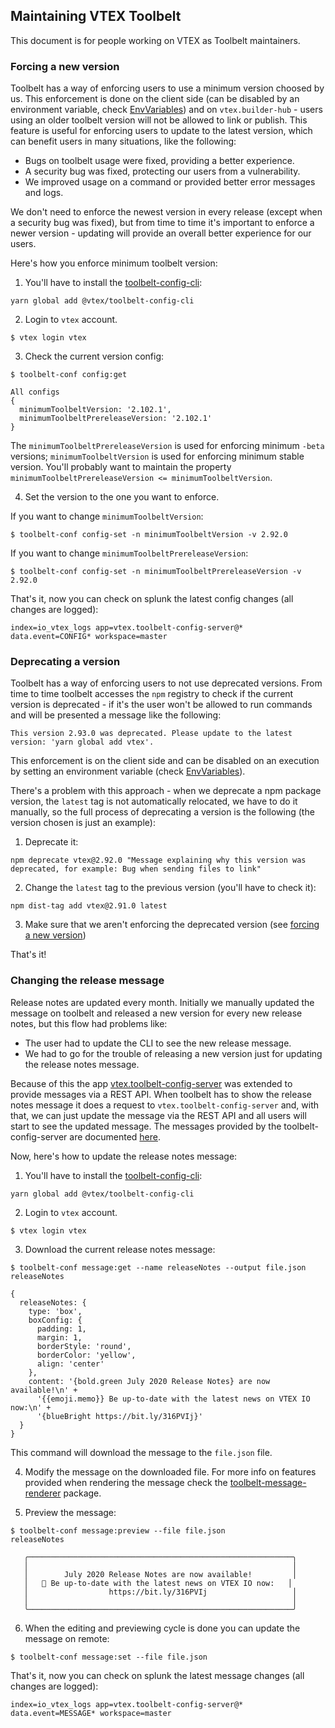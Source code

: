 ## Maintaining VTEX Toolbelt

This document is for people working on VTEX as Toolbelt maintainers.

### Forcing a new version

Toolbelt has a way of enforcing users to use a minimum version choosed by us. This enforcement is done on the client side (can be disabled by an environment variable, check [EnvVariables](../src/lib/constants/EnvVariables.ts)) and on `vtex.builder-hub` - users using an older toolbelt version will not be allowed to link or publish. This feature is useful for enforcing users to update to the latest version, which can benefit users in many situations, like the following:

- Bugs on toolbelt usage were fixed, providing a better experience.
- A security bug was fixed, protecting our users from a vulnerability.
- We improved usage on a command or provided better error messages and logs.

We don't need to enforce the newest version in every release (except when a security bug was fixed), but from time to time it's important to enforce a newer version - updating will provide an overall better experience for our users.

Here's how you enforce minimum toolbelt version:

1. You'll have to install the [toolbelt-config-cli](https://github.com/vtex/toolbelt-config-cli):

```
yarn global add @vtex/toolbelt-config-cli
```

2. Login to `vtex` account.

```
$ vtex login vtex
```

3. Check the current version config:

```
$ toolbelt-conf config:get

All configs
{
  minimumToolbeltVersion: '2.102.1',
  minimumToolbeltPrereleaseVersion: '2.102.1'
}
```

The `minimumToolbeltPrereleaseVersion` is used for enforcing minimum `-beta` versions; `minimumToolbeltVersion` is used for enforcing minimum stable version. You'll probably want to maintain the property `minimumToolbeltPrereleaseVersion <= minimumToolbeltVersion`.

4. Set the version to the one you want to enforce.

If you want to change `minimumToolbeltVersion`:

```
$ toolbelt-conf config-set -n minimumToolbeltVersion -v 2.92.0
```

If you want to change `minimumToolbeltPrereleaseVersion`:

```
$ toolbelt-conf config-set -n minimumToolbeltPrereleaseVersion -v 2.92.0
```

That's it, now you can check on splunk the latest config changes (all changes are logged):

```
index=io_vtex_logs app=vtex.toolbelt-config-server@* data.event=CONFIG* workspace=master
```

### Deprecating a version

Toolbelt has a way of enforcing users to not use deprecated versions. From time to time toolbelt accesses the `npm` registry to check if the current version is deprecated - if it's the user won't be allowed to run commands and will be presented a message like the following:

```
This version 2.93.0 was deprecated. Please update to the latest version: 'yarn global add vtex'.
```

This enforcement is on the client side and can be disabled on an execution by setting an environment variable (check [EnvVariables](../src/lib/constants/EnvVariables.ts)).

There's a problem with this approach - when we deprecate a npm package version, the `latest` tag is not automatically relocated, we have to do it manually, so the full process of deprecating a version is the following (the version chosen is just an example):

1. Deprecate it:

```
npm deprecate vtex@2.92.0 "Message explaining why this version was deprecated, for example: Bug when sending files to link"
```

2. Change the `latest` tag to the previous version (you'll have to check it):

```
npm dist-tag add vtex@2.91.0 latest
```

3. Make sure that we aren't enforcing the deprecated version (see [forcing a new version](##forcing-a-new-version))

That's it!

### Changing the release message

Release notes are updated every month. Initially we manually updated the message on toolbelt and released
a new version for every new release notes, but this flow had problems like:

- The user had to update the CLI to see the new release message.
- We had to go for the trouble of releasing a new version just for updating the release notes message.

Because of this the app [vtex.toolbelt-config-server](https://github.com/vtex/toolbelt-config-server) was extended
to provide messages via a REST API. When toolbelt has to show the release notes message it does a request to
`vtex.toolbelt-config-server` and, with that, we can just update the message via the REST API and all users will
start to see the updated message. The messages provided by the toolbelt-config-server are documented [here](https://github.com/vtex/toolbelt-config-server#messages).

Now, here's how to update the release notes message:

1. You'll have to install the [toolbelt-config-cli](https://github.com/vtex/toolbelt-config-cli):

```
yarn global add @vtex/toolbelt-config-cli
```

2. Login to `vtex` account.

```
$ vtex login vtex
```

3. Download the current release notes message:

```
$ toolbelt-conf message:get --name releaseNotes --output file.json
releaseNotes

{
  releaseNotes: {
    type: 'box',
    boxConfig: {
      padding: 1,
      margin: 1,
      borderStyle: 'round',
      borderColor: 'yellow',
      align: 'center'
    },
    content: '{bold.green July 2020 Release Notes} are now available!\n' +
      '{{emoji.memo}} Be up-to-date with the latest news on VTEX IO now:\n' +
      '{blueBright https://bit.ly/316PVIj}'
  }
}
```

This command will download the message to the `file.json` file.

4. Modify the message on the downloaded file. For more info on features provided when rendering the message check the
[toolbelt-message-renderer](https://github.com/vtex/toolbelt-message-renderer) package.

5. Preview the message:

```
$ toolbelt-conf message:preview --file file.json
releaseNotes

   ╭───────────────────────────────────────────────────────────╮
   │                                                           │
   │        July 2020 Release Notes are now available!         │
   │   📝 Be up-to-date with the latest news on VTEX IO now:   │
   │                  https://bit.ly/316PVIj                   │
   │                                                           │
   ╰───────────────────────────────────────────────────────────╯

```

6. When the editing and previewing cycle is done you can update the message on remote:

```
$ toolbelt-conf message:set --file file.json
```

That's it, now you can check on splunk the latest message changes (all changes are logged):

```
index=io_vtex_logs app=vtex.toolbelt-config-server@* data.event=MESSAGE* workspace=master
```


